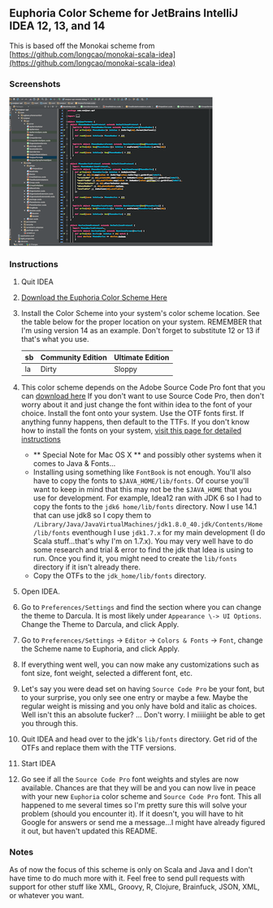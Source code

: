 ## Euphoria Color Scheme for JetBrains IntelliJ IDEA 12, 13, and 14
This is based off the Monokai scheme from [https://github.com/longcao/monokai-scala-idea](https://github.com/longcao/monokai-scala-idea)

### Screenshots

[![Euphoria Intellij IDEA 12, 13, and 14](https://raw.githubusercontent.com/oGLOWo/euphoria-color-scheme/master/intellij-idea/screenshot-thumb.png)](https://raw.githubusercontent.com/oGLOWo/euphoria-color-scheme/master/intellij-idea/screenshot.png)

### Instructions

1.  Quit IDEA
2.  [Download the Euphoria Color Scheme Here](https://raw.githubusercontent.com/oGLOWo/euphoria-color-scheme/master/intellij-idea/Euphoria.icls)
3.  Install the Color Scheme into your system's color scheme location. See the table below for the proper location on your system. REMEMBER that I'm using version 14 as an example. Don't forget to substitute 12 or 13 if that's what you use.
    
    sb | Community Edition | Ultimate Edition
    -- | ----------------- | ---------------- 
    la | Dirty | Sloppy
    
4.  This color scheme depends on the Adobe Source Code Pro font that you can [download here](https://github.com/adobe-fonts/source-code-pro/releases/latest) If you don't want to use Source Code Pro, then don't worry about it and just change the font within idea to the font of your choice. Install the font onto your system. Use the OTF fonts first. If anything funny happens, then default to the TTFs. If you don't know how to install the fonts on your system, [visit this page for detailed instructions](https://github.com/adobe-fonts/source-code-pro#font-installation-instructions)
    * ** Special Note for Mac OS X ** and possibly other systems when it comes to Java & Fonts...
    * Installing using something like `FontBook` is not enough. You'll also have to copy the fonts to `$JAVA_HOME/lib/fonts`. Of course you'll want to keep in mind that this may not be the `$JAVA_HOME` that you use for development. For example, Idea12 ran with JDK 6 so I had to copy the fonts to the `jdk6 home/lib/fonts` directory. Now I use 14.1 that can use jdk8 so I copy them to `/Library/Java/JavaVirtualMachines/jdk1.8.0_40.jdk/Contents/Home/lib/fonts` eventhough I use `jdk1.7.x` for my main development \(I do Scala stuff...that's why I'm on 1.7.x\). You may very well have to do some research and trial & error to find the jdk that Idea is using to run. Once you find it, you might need to create the `lib/fonts` directory if it isn't already there.
    * Copy the OTFs to the `jdk_home/lib/fonts` directory. 
5.  Open IDEA.
6.  Go to `Preferences/Settings` and find the section where you can change the theme to Darcula. It is most likely under `Appearance \-> UI Options`. Change the Theme to Darcula, and click Apply.
7.  Go to `Preferences/Settings` \-> `Editor` \-> `Colors & Fonts` \-> `Font`, change the Scheme name to Euphoria, and click Apply.
8.  If everything went well, you can now make any customizations such as font size, font weight, selected a different font, etc. 
9.  Let's say you were dead set on having `Source Code Pro` be your font, but to your surprise, you only see one entry or maybe a few. Maybe the regular weight is missing and you only have bold and italic as choices. Well isn't this an absolute fucker? ... Don't worry. I miiiiight be able to get you through this.
10.  Quit IDEA and head over to the jdk's `lib/fonts` directory. Get rid of the OTFs and replace them with the TTF versions.
11.  Start IDEA
12.  Go see if all the `Source Code Pro` font weights and styles are now available. Chances are that they will be and you can now live in peace with your new `Euphoria` color scheme and `Source Code Pro` font. This all happened to me several times so I'm pretty sure this will solve your problem \(should you encounter it\). If it doesn't, you will have to hit Google for answers or send me a message...I might have already figured it out, but haven't updated this README.

### Notes
As of now the focus of this scheme is only on Scala and Java and I don't have time to do much more with it. Feel free to send pull requests with support for other stuff like XML, Groovy, R, Clojure, Brainfuck, JSON, XML, or whatever you want. 


